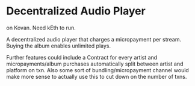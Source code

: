 # Decentralized Audio Player

on Kovan.  Need kEth to run.

A decentralized audio player that charges a micropayment per stream.  Buying the album enables unlimited plays.

Further features could include a Contract for every artist and micropayments/album purchases automatically split between artist and platform on txn.  Also some sort of bundling/micropayment channel would make more sense to actually use this to cut down on the number of txns.
```
